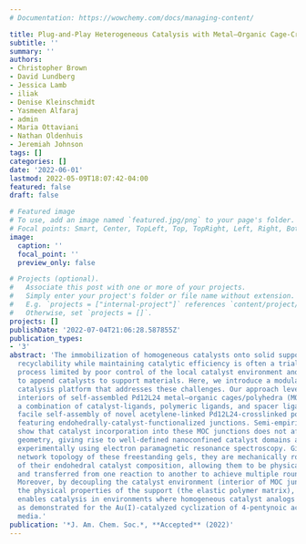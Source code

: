 ```yaml
---
# Documentation: https://wowchemy.com/docs/managing-content/

title: Plug-and-Play Heterogeneous Catalysis with Metal–Organic Cage-Crosslinked Polymers
subtitle: ''
summary: ''
authors:
- Christopher Brown
- David Lundberg
- Jessica Lamb
- iliak
- Denise Kleinschmidt
- Yasmeen Alfaraj
- admin
- Maria Ottaviani
- Nathan Oldenhuis
- Jeremiah Johnson
tags: []
categories: []
date: '2022-06-01'
lastmod: 2022-05-09T18:07:42-04:00
featured: false
draft: false

# Featured image
# To use, add an image named `featured.jpg/png` to your page's folder.
# Focal points: Smart, Center, TopLeft, Top, TopRight, Left, Right, BottomLeft, Bottom, BottomRight.
image:
  caption: ''
  focal_point: ''
  preview_only: false

# Projects (optional).
#   Associate this post with one or more of your projects.
#   Simply enter your project's folder or file name without extension.
#   E.g. `projects = ["internal-project"]` references `content/project/deep-learning/index.md`.
#   Otherwise, set `projects = []`.
projects: []
publishDate: '2022-07-04T21:06:28.587855Z'
publication_types:
- '3'
abstract: 'The immobilization of homogeneous catalysts onto solid supports to improve
  recyclability while maintaining catalytic efficiency is often a trial-and-error
  process limited by poor control of the local catalyst environment and few strategies
  to append catalysts to support materials. Here, we introduce a modular heterogenous
  catalysis platform that addresses these challenges. Our approach leverages the well-defined
  interiors of self-assembled Pd12L24 metal–organic cages/polyhedra (MOCs): through
  a combination of catalyst-ligands, polymeric ligands, and spacer ligands, we demonstrate
  facile self-assembly of novel acetylene-linked Pd12L24-crosslinked polymer gels
  featuring endohedrally-catalyst-functionalized junctions. Semi-empirical calculations
  show that catalyst incorporation into these MOC junctions does not affect their
  geometry, giving rise to well-defined nanoconfined catalyst domains as confirmed
  experimentally using electron paramagnetic resonance spectroscopy. Given the unique
  network topology of these freestanding gels, they are mechanically robust regardless
  of their endohedral catalyst composition, allowing them to be physically manipulated
  and transferred from one reaction to another to achieve multiple rounds of catalysis.
  Moreover, by decoupling the catalyst environment (interior of MOC junctions) from
  the physical properties of the support (the elastic polymer matrix), this strategy
  enables catalysis in environments where homogeneous catalyst analogs are not viable,
  as demonstrated for the Au(I)-catalyzed cyclization of 4-pentynoic acid in aqueous
  media.'
publication: '*J. Am. Chem. Soc.*, **Accepted** (2022)'
---
```

